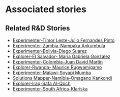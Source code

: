 # Associated stories

<!-- !!DO NOT REMOVE!! start autogenerated hyperlinks -->
## Related R&D Stories
- [Experimenter\-Timor Leste\-Julio Fernandes Pinto](/RnD-Archive/stories/?doc=Julio%20Timor%20Leste_LQ-en-US)
- [Experimenter\-Zambia\-Nampaka Ankumbula](/RnD-Archive/stories/?doc=Nampaka_LQ-en-US)
- [Experimenter\-Bolivia\-Diego Suarez](/RnD-Archive/stories/?doc=Diego%20Bolivia_LQ-en-US)
- [Explorer\-El Salvador\- Maria Gabriela Gonzalez](/RnD-Archive/stories/?doc=22_Gaby_El%20Salvador-en-US)
- [Experimenter\-Colombia\-Juan David Martin](/RnD-Archive/stories/?doc=Juan%20David%20Colombia_LQ-en-US)
- [Explorer\-Rwanda\- Maurice Rugwamigamo](/RnD-Archive/stories/?doc=5_Maurice_Rwanda-en-US)
- [Experimenter\-Malawi\-Soyapi Mumba](/RnD-Archive/stories/?doc=Soyapi_LQ-en-US)
- [Solutions Mapper\-Namibia\-Omagano Kankondi](/RnD-Archive/stories/?doc=Omagano_edited-en-US)
- [Explorer\-Iraq\-Safa Al\-Qoch](/RnD-Archive/stories/?doc=26_Safa_Iraq-en-US)
- [Experimenter\-South Africa\-Klariska ](/RnD-Archive/stories/?doc=Klariska%20South%20Africa_LQ-en-US)
<!-- !!DO NOT REMOVE!! end autogenerated hyperlinks -->